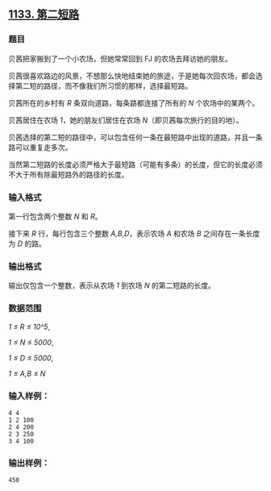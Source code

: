 ## [1133. 第二短路](https://www.acwing.com/problem/content/1135/)

### 题目

贝茜把家搬到了一个小农场，但她常常回到 FJ 的农场去拜访她的朋友。

贝茜很喜欢路边的风景，不想那么快地结束她的旅途，于是她每次回农场，都会选择第二短的路径，而不像我们所习惯的那样，选择最短路。

贝茜所在的乡村有 *R* 条双向道路，每条路都连接了所有的 *N* 个农场中的某两个。

贝茜居住在农场 *1*，她的朋友们居住在农场 *N*（即贝茜每次旅行的目的地）。

贝茜选择的第二短的路径中，可以包含任何一条在最短路中出现的道路，并且一条路可以重复走多次。

当然第二短路的长度必须严格大于最短路（可能有多条）的长度，但它的长度必须不大于所有除最短路外的路径的长度。

### 输入格式

第一行包含两个整数 *N* 和 *R*。

接下来 *R* 行，每行包含三个整数 *A,B,D*，表示农场 *A* 和农场 *B* 之间存在一条长度为 *D* 的路。

### 输出格式

输出仅包含一个整数，表示从农场 *1* 到农场 *N* 的第二短路的长度。

### 数据范围

*1 ≤ R ≤ 10^5*,

*1 ≤ N ≤ 5000*,

*1 ≤ D ≤ 5000*,

*1 ≤ A,B ≤ N*

### 输入样例：

```
4 4
1 2 100
2 4 200
2 3 250
3 4 100
```

### 输出样例：

```
450
```

